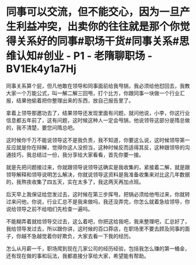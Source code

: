# 同事可以交流，但不能交心，因为一旦产生利益冲突，出卖你的往往就是那个你觉得关系好的同事#职场干货#同事关系#思维认知#创业 - P1 - 老隋聊职场 - BV1Ek4y1a7Hj

同事关系算个屁，但凡他敢在领导和同事面前给我甩锅，我必须给他怼回去，我教大家一个万能公式，叫一解二解三回甩，打个比方，你跟同事一块做一个行业汇报，结果他偷着把你整理出来的东西，放自己报告里了。

拿着上领导那邀功去了，结果领导还发现里面有问题，就问他说，小李，你这行业信息都五年前了，这有问题，这时候这种人一定会甩锅，他说领导这部分是隋总做的，我不清楚，要您问隋总吧。

这时候你千万不能说领导这不是我负责，我不知道，你要这么说，这时候领导第一反应就是你在辩解，觉得你这人没担当，这种时候反而适得其反，这种跟领导的沟通技巧，我总结过一份，我分享给大家看看，首先你要一接。

就是先把问题接过来，你就跟领导说领导这确实是我收集的，紧接着二解，就是跟领导解释和领导说明怎么解决，你就说领导这资料是我准备收集来对比这几年数据的，我熬夜收集了四五天，实在太多了，我这两天再加点班。

后天早上我保证给您发过去，这时候在第三步挥甩，把锅必须给他甩过来，你就转过来问他，你说，行业汇总不是我来做吗，我还没弄完，你怎么就着急给领导，你说给领导之前不给咱们先检查一遍吗。

不能糊弄着就给领导交过去，这么着吧，你把这给我吧，我来整理吧，汇总好了，我给领导发过去，所以跟你讲，这时候的百口莽店，在职场里不要去顾及同事的面子，你越不急越觉着你好欺负，大家去看一下我的经历。

怎么从月薪一千，职场爬到现在几家公司的经历经验，包括我怎么赚的第一桶金，还有现在做的事和玩法，我都直接分享给大家，希望能有帮助。

